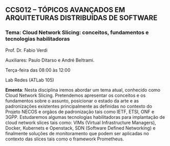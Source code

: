 ## CCS012 – TÓPICOS AVANÇADOS EM ARQUITETURAS DISTRIBUÍDAS DE SOFTWARE

### Tema: Cloud Network Slicing: conceitos, fundamentos e tecnologias habilitadoras

Prof. Dr. Fabio Verdi

Auxiliares: Paulo Ditarso e André Beltrami.

Terça-feira das 08:00 às 12:00

Lab Redes (ATLab 105)

**Ementa**: Nesta disciplina iremos abordar um tema atual, conhecido como Cloud Network Slicing. Pretendemos apresentar os conceitos e os fundamentos sobre o assunto, posicionar o estado da arte e as padronizações existentes principalmente as definidas no contexto do Projeto NECOS e orgãos de padronização tais como IETF, ETSI, ONF e 3GPP. Estudaremos algumas tecnologias habilitadoras para implantação de cloud network slices tais como: VIMs (Virtual Infrastructure Managers), Docker, Kubernets e Openstack, SDN (Software Defined Networking) e finalmente soluções de monitoramento que podem ser aplicadas no contexto das slices tais como o framework Prometheus.
